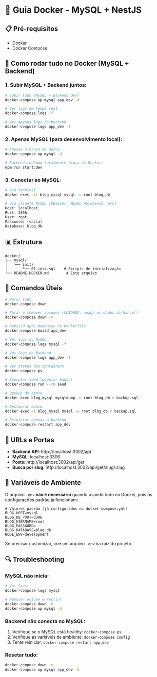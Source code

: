 # 🐳 Guia Docker - MySQL + NestJS

## 📋 Pré-requisitos

- Docker
- Docker Compose

## 🚀 Como rodar tudo no Docker (MySQL + Backend)

### 1. **Subir MySQL + Backend juntos:**

```bash
# Subir tudo (MySQL + Backend Dev)
docker-compose up mysql app_dev -d

# Ver logs em tempo real
docker-compose logs -f

# Ver apenas logs do backend
docker-compose logs app_dev -f
```

### 2. **Apenas MySQL (para desenvolvimento local):**

```bash
# Apenas o banco de dados
docker-compose up mysql -d

# Backend rodando localmente (fora do Docker)
npm run start:dev
```

### 3. **Conectar ao MySQL:**

```bash
# Via terminal
docker exec -it blog_mysql mysql -u root blog_db

# Via cliente MySQL (DBeaver, MySQL Workbench, etc)
Host: localhost
Port: 3306
User: root
Password: (vazia)
Database: blog_db
```

## 📊 Estrutura

```
docker/
├── mysql/
│   └── init/
│       └── 01-init.sql    # Scripts de inicialização
└── README-DOCKER.md        # Este arquivo
```

## 🔧 Comandos Úteis

```bash
# Parar tudo
docker-compose down

# Parar e remover volumes (CUIDADO: apaga os dados do banco!)
docker-compose down -v

# Rebuild após mudanças no Dockerfile
docker-compose build app_dev

# Ver logs do MySQL
docker-compose logs mysql -f

# Ver logs do Backend
docker-compose logs app_dev -f

# Ver status dos containers
docker-compose ps

# Executar seed (popular banco)
docker-compose run --rm seed

# Backup do banco
docker exec blog_mysql mysqldump -u root blog_db > backup.sql

# Restaurar banco
docker exec -i blog_mysql mysql -u root blog_db < backup.sql

# Reiniciar apenas o backend
docker-compose restart app_dev
```

## 🎯 URLs e Portas

- **Backend API**: http://localhost:3002/api
- **MySQL**: localhost:3306
- **Posts**: http://localhost:3002/api/get
- **Busca por slug**: http://localhost:3002/api/get/slug/:slug

## 📝 Variáveis de Ambiente

O arquivo `.env` **não é necessário** quando usando tudo no Docker, pois as configurações padrão já funcionam:

```env
# Valores padrão (já configurados no docker-compose.yml)
BLOG_HOST=mysql
BLOG_DB_PORT=3306
BLOG_USERNAME=root
BLOG_PASSWORD=
BLOG_DATABASE=blog_db
NODE_ENV=development
```

Se precisar customizar, crie um arquivo `.env` na raiz do projeto.

## 🔍 Troubleshooting

### MySQL não inicia:

```bash
# Ver logs
docker-compose logs mysql

# Remover volume e recriar
docker-compose down -v
docker-compose up mysql -d
```

### Backend não conecta no MySQL:

1. Verifique se o MySQL está healthy: `docker-compose ps`
2. Verifique as variáveis de ambiente: `docker-compose config`
3. Tente reiniciar: `docker-compose restart app_dev`

### Resetar tudo:

```bash
docker-compose down -v
docker-compose up mysql app_dev -d
```

